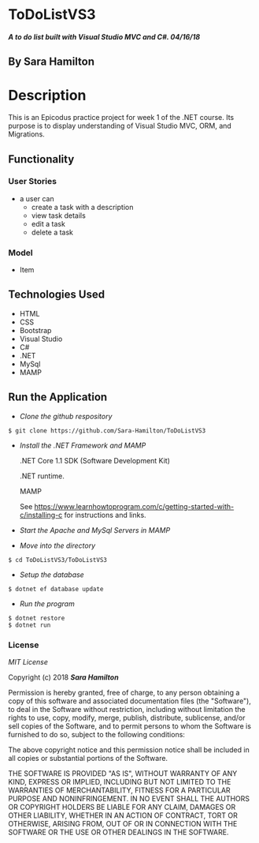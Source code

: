 # ToDoListVS3

##### A to do list built with Visual Studio MVC and C#.  04/16/18

## By Sara Hamilton

# Description
This is an Epicodus practice project for week 1 of the .NET course.  Its purpose is to display understanding of Visual Studio MVC, ORM, and Migrations.  


## Functionality
### User Stories
* a user can
  * create a task with a description
  * view task details
  * edit a task
  * delete a task

### Model
  * Item

## Technologies Used
* HTML
* CSS
* Bootstrap
* Visual Studio
* C#
* .NET
* MySql
* MAMP

## Run the Application  

  * _Clone the github respository_
  ```
  $ git clone https://github.com/Sara-Hamilton/ToDoListVS3
  ```

  * _Install the .NET Framework and MAMP_

    .NET Core 1.1 SDK (Software Development Kit)

    .NET runtime.

    MAMP

    See https://www.learnhowtoprogram.com/c/getting-started-with-c/installing-c for instructions and links.

* _Start the Apache and MySql Servers in MAMP_

 * _Move into the directory_
 ```
 $ cd ToDoListVS3/ToDoListVS3
 ```

*  _Setup the database_

  ```
  $ dotnet ef database update
  ```
*  _Run the program_
  ```
  $ dotnet restore
  $ dotnet run
  ```


### License

*MIT License*

Copyright (c) 2018 **_Sara Hamilton_**

Permission is hereby granted, free of charge, to any person obtaining a copy
of this software and associated documentation files (the "Software"), to deal
in the Software without restriction, including without limitation the rights
to use, copy, modify, merge, publish, distribute, sublicense, and/or sell
copies of the Software, and to permit persons to whom the Software is
furnished to do so, subject to the following conditions:

The above copyright notice and this permission notice shall be included in all
copies or substantial portions of the Software.

THE SOFTWARE IS PROVIDED "AS IS", WITHOUT WARRANTY OF ANY KIND, EXPRESS OR
IMPLIED, INCLUDING BUT NOT LIMITED TO THE WARRANTIES OF MERCHANTABILITY,
FITNESS FOR A PARTICULAR PURPOSE AND NONINFRINGEMENT. IN NO EVENT SHALL THE
AUTHORS OR COPYRIGHT HOLDERS BE LIABLE FOR ANY CLAIM, DAMAGES OR OTHER
LIABILITY, WHETHER IN AN ACTION OF CONTRACT, TORT OR OTHERWISE, ARISING FROM,
OUT OF OR IN CONNECTION WITH THE SOFTWARE OR THE USE OR OTHER DEALINGS IN THE
SOFTWARE.
